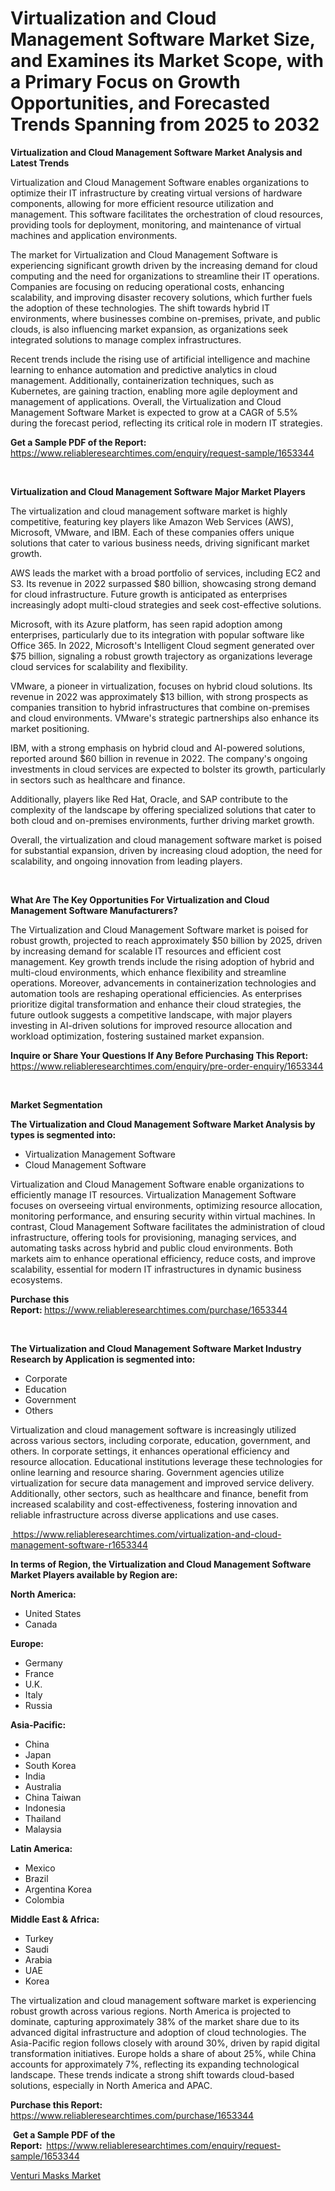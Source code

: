 <p><h1>Virtualization and Cloud Management Software Market Size, and Examines its Market Scope, with a Primary Focus on Growth Opportunities, and Forecasted Trends Spanning from 2025 to 2032</h1></p><p><strong>Virtualization and Cloud Management Software Market Analysis and Latest Trends</strong></p>
<p><p>Virtualization and Cloud Management Software enables organizations to optimize their IT infrastructure by creating virtual versions of hardware components, allowing for more efficient resource utilization and management. This software facilitates the orchestration of cloud resources, providing tools for deployment, monitoring, and maintenance of virtual machines and application environments.</p><p>The market for Virtualization and Cloud Management Software is experiencing significant growth driven by the increasing demand for cloud computing and the need for organizations to streamline their IT operations. Companies are focusing on reducing operational costs, enhancing scalability, and improving disaster recovery solutions, which further fuels the adoption of these technologies. The shift towards hybrid IT environments, where businesses combine on-premises, private, and public clouds, is also influencing market expansion, as organizations seek integrated solutions to manage complex infrastructures.</p><p>Recent trends include the rising use of artificial intelligence and machine learning to enhance automation and predictive analytics in cloud management. Additionally, containerization techniques, such as Kubernetes, are gaining traction, enabling more agile deployment and management of applications. Overall, the Virtualization and Cloud Management Software Market is expected to grow at a CAGR of 5.5% during the forecast period, reflecting its critical role in modern IT strategies.</p></p>
<p><strong>Get a Sample PDF of the Report:&nbsp;</strong> <a href="https://www.reliableresearchtimes.com/enquiry/request-sample/1653344?utm_campaign=2117&utm_medium=2&utm_source=Github&utm_content=ia&utm_term=08032025&utm_id=virtualization-and-cloud-management-software">https://www.reliableresearchtimes.com/enquiry/request-sample/1653344</a></p>
<p>&nbsp;</p>
<p><strong>Virtualization and Cloud Management Software Major Market Players</strong></p>
<p><p>The virtualization and cloud management software market is highly competitive, featuring key players like Amazon Web Services (AWS), Microsoft, VMware, and IBM. Each of these companies offers unique solutions that cater to various business needs, driving significant market growth.</p><p>AWS leads the market with a broad portfolio of services, including EC2 and S3. Its revenue in 2022 surpassed $80 billion, showcasing strong demand for cloud infrastructure. Future growth is anticipated as enterprises increasingly adopt multi-cloud strategies and seek cost-effective solutions.</p><p>Microsoft, with its Azure platform, has seen rapid adoption among enterprises, particularly due to its integration with popular software like Office 365. In 2022, Microsoft's Intelligent Cloud segment generated over $75 billion, signaling a robust growth trajectory as organizations leverage cloud services for scalability and flexibility.</p><p>VMware, a pioneer in virtualization, focuses on hybrid cloud solutions. Its revenue in 2022 was approximately $13 billion, with strong prospects as companies transition to hybrid infrastructures that combine on-premises and cloud environments. VMware's strategic partnerships also enhance its market positioning.</p><p>IBM, with a strong emphasis on hybrid cloud and AI-powered solutions, reported around $60 billion in revenue in 2022. The company's ongoing investments in cloud services are expected to bolster its growth, particularly in sectors such as healthcare and finance.</p><p>Additionally, players like Red Hat, Oracle, and SAP contribute to the complexity of the landscape by offering specialized solutions that cater to both cloud and on-premises environments, further driving market growth.</p><p>Overall, the virtualization and cloud management software market is poised for substantial expansion, driven by increasing cloud adoption, the need for scalability, and ongoing innovation from leading players.</p></p>
<p>&nbsp;</p>
<p><strong>What Are The Key Opportunities For Virtualization and Cloud Management Software Manufacturers?</strong></p>
<p><p>The Virtualization and Cloud Management Software market is poised for robust growth, projected to reach approximately $50 billion by 2025, driven by increasing demand for scalable IT resources and efficient cost management. Key growth trends include the rising adoption of hybrid and multi-cloud environments, which enhance flexibility and streamline operations. Moreover, advancements in containerization technologies and automation tools are reshaping operational efficiencies. As enterprises prioritize digital transformation and enhance their cloud strategies, the future outlook suggests a competitive landscape, with major players investing in AI-driven solutions for improved resource allocation and workload optimization, fostering sustained market expansion.</p></p>
<p><strong>Inquire or Share Your Questions If Any Before Purchasing This Report:</strong> <a href="https://www.reliableresearchtimes.com/enquiry/pre-order-enquiry/1653344?utm_campaign=2117&utm_medium=2&utm_source=Github&utm_content=ia&utm_term=08032025&utm_id=virtualization-and-cloud-management-software">https://www.reliableresearchtimes.com/enquiry/pre-order-enquiry/1653344</a></p>
<p>&nbsp;</p>
<p><strong>Market Segmentation</strong></p>
<p><strong>The Virtualization and Cloud Management Software Market Analysis by types is segmented into:</strong></p>
<p><ul><li>Virtualization Management Software</li><li>Cloud Management Software</li></ul></p>
<p><p>Virtualization and Cloud Management Software enable organizations to efficiently manage IT resources. Virtualization Management Software focuses on overseeing virtual environments, optimizing resource allocation, monitoring performance, and ensuring security within virtual machines. In contrast, Cloud Management Software facilitates the administration of cloud infrastructure, offering tools for provisioning, managing services, and automating tasks across hybrid and public cloud environments. Both markets aim to enhance operational efficiency, reduce costs, and improve scalability, essential for modern IT infrastructures in dynamic business ecosystems.</p></p>
<p><strong>Purchase this Report:&nbsp;</strong><a href="https://www.reliableresearchtimes.com/purchase/1653344?utm_campaign=2117&utm_medium=2&utm_source=Github&utm_content=ia&utm_term=08032025&utm_id=virtualization-and-cloud-management-software">https://www.reliableresearchtimes.com/purchase/1653344</a></p>
<p>&nbsp;</p>
<p><strong>The Virtualization and Cloud Management Software Market Industry Research by Application is segmented into:</strong></p>
<p><ul><li>Corporate</li><li>Education</li><li>Government</li><li>Others</li></ul></p>
<p><p>Virtualization and cloud management software is increasingly utilized across various sectors, including corporate, education, government, and others. In corporate settings, it enhances operational efficiency and resource allocation. Educational institutions leverage these technologies for online learning and resource sharing. Government agencies utilize virtualization for secure data management and improved service delivery. Additionally, other sectors, such as healthcare and finance, benefit from increased scalability and cost-effectiveness, fostering innovation and reliable infrastructure across diverse applications and use cases.</p></p>
<p><a href="https://www.reliableresearchtimes.com/virtualization-and-cloud-management-software-r1653344?utm_campaign=2117&utm_medium=2&utm_source=Github&utm_content=ia&utm_term=08032025&utm_id=virtualization-and-cloud-management-software">&nbsp;https://www.reliableresearchtimes.com/virtualization-and-cloud-management-software-r1653344</a></p>
<p><strong>In terms of Region, the Virtualization and Cloud Management Software Market Players available by Region are:</strong></p>
<p>
    <p> <strong> North America: </strong>
        <ul>
            <li>United States</li>
            <li>Canada</li>
        </ul>
        </p> 
    <p> <strong> Europe: </strong>
        <ul>
            <li>Germany</li>
            <li>France</li>
            <li>U.K.</li>
            <li>Italy</li>
            <li>Russia</li>
        </ul>
        </p> 
    <p> <strong> Asia-Pacific: </strong>
        <ul>
            <li>China</li>
            <li>Japan</li>
            <li>South Korea</li>
            <li>India</li>
            <li>Australia</li>
            <li>China Taiwan</li>
            <li>Indonesia</li>
            <li>Thailand</li>
            <li>Malaysia</li>
        </ul>
        </p> 
    <p> <strong> Latin America: </strong>
        <ul>
            <li>Mexico</li>
            <li>Brazil</li>
            <li>Argentina Korea</li>
            <li>Colombia</li>
        </ul>
        </p> 
    <p> <strong> Middle East & Africa: </strong>
        <ul>
            <li>Turkey</li>
            <li>Saudi</li>
            <li>Arabia</li>
            <li>UAE</li>
            <li>Korea</li>
        </ul>
    </p>
    </p>
<p><p>The virtualization and cloud management software market is experiencing robust growth across various regions. North America is projected to dominate, capturing approximately 38% of the market share due to its advanced digital infrastructure and adoption of cloud technologies. The Asia-Pacific region follows closely with around 30%, driven by rapid digital transformation initiatives. Europe holds a share of about 25%, while China accounts for approximately 7%, reflecting its expanding technological landscape. These trends indicate a strong shift towards cloud-based solutions, especially in North America and APAC.</p></p>
<p><strong>Purchase this Report: </strong><a href="https://www.reliableresearchtimes.com/purchase/1653344?utm_campaign=2117&utm_medium=2&utm_source=Github&utm_content=ia&utm_term=08032025&utm_id=virtualization-and-cloud-management-software">https://www.reliableresearchtimes.com/purchase/1653344</a></p>
<p>&nbsp;<strong>Get a Sample PDF of the Report:&nbsp;&nbsp;</strong><a href="https://www.reliableresearchtimes.com/enquiry/request-sample/1653344?utm_campaign=2117&utm_medium=2&utm_source=Github&utm_content=ia&utm_term=08032025&utm_id=virtualization-and-cloud-management-software">https://www.reliableresearchtimes.com/enquiry/request-sample/1653344</a></p>
<p><strong></strong></p>
<p><p><a href="https://github.com/nathandecarvalho/Market-Research-Report-List-6/blob/main/venturi-masks-market.md?utm_campaign=2117&utm_medium=2&utm_source=Github&utm_content=ia&utm_term=08032025&utm_id=virtualization-and-cloud-management-software">Venturi Masks Market</a></p></p>